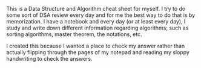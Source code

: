 This is a Data Structure and Algorithm cheat sheet for myself. I try to do some sort of DSA review every day and for me the best way to
do that is by memorization. I have a notebook and every day (or at least every day), I study and write down different information regarding 
algorithms; such as sorting algorithms, master theorem, the notations, etc. 

I created this because I wanted a place to check my answer rather than actually flipping through the pages of my notepad and reading my sloppy 
handwriting to check the answers. 
